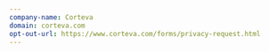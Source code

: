 ```yaml
---
company-name: Corteva
domain: corteva.com
opt-out-url: https://www.corteva.com/forms/privacy-request.html
---
```






